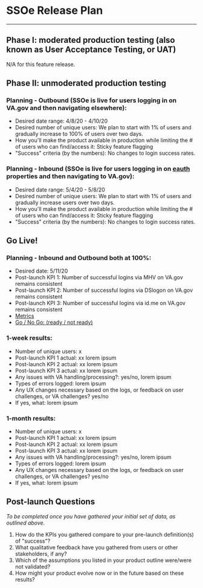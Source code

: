 # SSOe Release Plan

---

## Phase I: moderated production testing (also known as User Acceptance Testing, or UAT)
N/A for this feature release.



## Phase II: unmoderated production testing

### Planning - Outbound (SSOe is live for users logging in on VA.gov and then navigating elsewhere):
- Desired date range: 4/8/20 - 4/10/20
- Desired number of unique users: We plan to start with 1% of users and gradually increase to 100% of users over two days.
- How you'll make the product available in production while limiting the # of users who can find/access it: Sticky feature flagging
- "Success" criteria (by the numbers):  No changes to login success rates.

### Planning - Inbound (SSOe is live for users logging in on [eauth](https://eauth.va.gov/accessva/) properties and then navigating to VA.gov):
- Desired date range: 5/4/20 - 5/8/20
- Desired number of unique users: We plan to start with 1% of users and gradually increase users over two days.
- How you'll make the product available in production while limiting the # of users who can find/access it: Sticky feature flagging
- "Success" criteria (by the numbers): No changes to login success rates.

## Go Live!

### Planning - Inbound and Outbound both at 100%:
- Desired date: 5/11/20
- Post-launch KPI 1: Number of successful logins via MHV on VA.gov remains consistent
- Post-launch KPI 2: Number of successful logins via DSlogon on VA.gov remains consistent
- Post-launch KPI 3: Number of successful logins via id.me on VA.gov remains consistent
- [Metrics](https://analytics.google.com/analytics/web/#/report/content-event-events/a50123418w177519031p176188361/explorer-segmentExplorer.segmentId=analytics.eventLabel&_r.drilldown=analytics.eventCategory:Sign-on&explorer-graphOptions.primaryConcept=analytics.uniqueEventsTrue&explorer-table.plotKeys=%5B%5D&explorer-table.rowStart=0&explorer-table.rowCount=10/)
- [Go / No Go: (ready / not ready)](https://github.com/department-of-veterans-affairs/va.gov-team/blob/master/products/identity-personalization/sso/staging-review/go_nogo_plan.md)

### 1-week results:
- Number of unique users: x
- Post-launch KPI 1 actual: xx lorem ipsum
- Post-launch KPI 2 actual: xx lorem ipsum
- Post-launch KPI 3 actual: xx lorem ipsum
- Any issues with VA handling/processing?: yes/no, lorem ipsum
- Types of errors logged: lorem ipsum
- Any UX changes necessary based on the logs, or feedback on user challenges, or VA challenges? yes/no 
- If yes, what: lorem ipsum

### 1-month results:
- Number of unique users: x
- Post-launch KPI 1 actual: xx lorem ipsum
- Post-launch KPI 2 actual: xx lorem ipsum
- Post-launch KPI 3 actual: xx lorem ipsum
- Any issues with VA handling/processing?: yes/no, lorem ipsum
- Types of errors logged: lorem ipsum
- Any UX changes necessary based on the logs, or feedback on user challenges, or VA challenges? yes/no 
- If yes, what: lorem ipsum

## Post-launch Questions 

_To be completed once you have gathered your initial set of data, as outlined above._ 

1. How do the KPIs you gathered compare to your pre-launch definition(s) of "success"?
1. What qualitative feedback have you gathered from users or other stakeholders, if any?
1. Which of the assumptions you listed in your product outline were/were not validated? 
1. How might your product evolve now or in the future based on these results?
